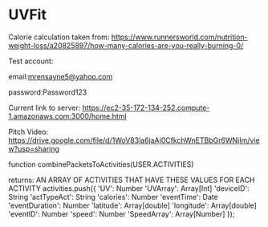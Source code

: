 # UVFit

Calorie calculation taken from: 
https://www.runnersworld.com/nutrition-weight-loss/a20825897/how-many-calories-are-you-really-burning-0/

Test account:

email:mrensayne5@yahoo.com

password:Password123

Current link to server: https://ec2-35-172-134-252.compute-1.amazonaws.com:3000/home.html

Pitch Video: https://drive.google.com/file/d/1WoV83la6jaAj0CfkchWnETBbGr6WNjIm/view?usp=sharing

function combinePacketsToActivities(USER.ACTIVITIES)

returns: AN ARRAY OF ACTIVITIES THAT HAVE THESE VALUES FOR EACH ACTIVITY
activities.push({
                'UV':  Number
                'UVArray': Array[Int]
                'deviceID': String
                'actTypeAct': String
                'calories': Number
                'eventTime': Date
                'eventDuration': Number
                'latitude': Array[double]
                'longitude': Array[double]
                'eventID': Number
                'speed': Number
                'SpeedArray': Array[Number]
            });

